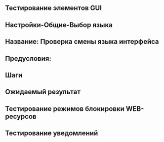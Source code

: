 ## Тестирование элементов GUI

Настройки-Общие-Выбор языка
---
Название: Проверка смены языка интерфейса
---
Предусловия:
--- 
Шаги
---
Ожидаемый результат
---




## Тестирование режимов блокировки WEB-ресурсов



## Тестирование уведомлений